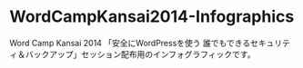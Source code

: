 WordCampKansai2014-Infographics
===============================

Word Camp Kansai 2014 「安全にWordPressを使う 誰でもできるセキュリティ＆バックアップ」セッション配布用のインフォグラフィックです。
